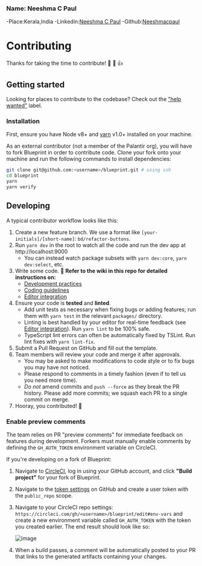 ### Name: Neeshma C Paul
 -Place:Kerala,India
 -Linkedin:[Neeshma C Paul](https://www.linkedin.com/in/neeshma-c-paul-5b1526149/)
 -Github:[Neeshmacpaul](https://github.com/Neeshmacpaul)
 
# Contributing

Thanks for taking the time to contribute! :tada: :confetti_ball: :+1:

## Getting started

Looking for places to contribute to the codebase? Check out the ["help wanted"](https://github.com/palantir/blueprint/labels/help%20wanted) label.

### Installation

First, ensure you have Node v8+ and [yarn](https://yarnpkg.com) v1.0+ installed on your machine.

As an external contributor (not a member of the Palantir org), you will have to fork Blueprint in
order to contribute code. Clone your fork onto your machine and run the following commands to
install dependencies:

```sh
git clone git@github.com:<username>/blueprint.git # using ssh
cd blueprint
yarn
yarn verify
```

## Developing

A typical contributor workflow looks like this:

1. Create a new feature branch. We use a format like `[your-initials]/[short-name]`:
   `bd/refactor-buttons`.
1. Run `yarn dev` in the root to watch all the code and run the dev app at http://localhost:9000
    - You can instead watch package subsets with `yarn dev:core`, `yarn dev:select`, etc.
1. Write some code. :hammer: **Refer to the wiki in this repo for detailed instructions on:**
    - [Development practices](https://github.com/palantir/blueprint/wiki/Development-practices)
    - [Coding guidelines](https://github.com/palantir/blueprint/wiki/Coding-guidelines)
    - [Editor integration](https://github.com/palantir/blueprint/wiki/Editor-integration)
1. Ensure your code is **tested** and **linted**.
    - Add unit tests as necessary when fixing bugs or adding features; run them with `yarn test`
      in the relevant `packages/` directory.
    - Linting is best handled by your editor for real-time feedback (see
      [Editor integration](https://github.com/palantir/blueprint/wiki/Editor-integration)). Run
      `yarn lint` to be 100% safe.
    - TypeScript lint errors can often be automatically fixed by TSLint. Run lint fixes with `yarn lint-fix`.
1. Submit a Pull Request on GitHub and fill out the template.
1. Team members will review your code and merge it after approvals.
    - You may be asked to make modifications to code style or to fix bugs you may have not noticed.
    - Please respond to comments in a timely fashion (even if to tell us you need more time).
    - _Do not_ amend commits and `push --force` as they break the PR history. Please add more commits; we squash each PR to a single commit on merge.
1. Hooray, you contributed! :tophat:

### Enable preview comments

The team relies on PR "preview comments" for immediate feedback on features during development.
Forkers must manually enable comments by defining the `GH_AUTH_TOKEN` environment variable on
CircleCI.

If you're developing on a fork of Blueprint:

1. Navigate to [CircleCI](https://circleci.com/add-projects), log in using your GitHub account,
and click **"Build project"** for your fork of Blueprint.
1. Navigate to the [token settings](https://github.com/settings/tokens) on GitHub and create a user
token with the `public_repo` scope.
1. Navigate to your CircleCI repo settings: `https://circleci.com/gh/<username>/blueprint/edit#env-vars`
and create a new environment variable called `GH_AUTH_TOKEN` with the token you created earlier.
The end result should look like so:

    ![image](https://cloud.githubusercontent.com/assets/464822/22609529/6845d7e6-ea16-11e6-8a8e-444057bc4687.png)
1. When a build passes, a comment will be automatically posted to your PR that links to the
generated artifacts containing your changes.
